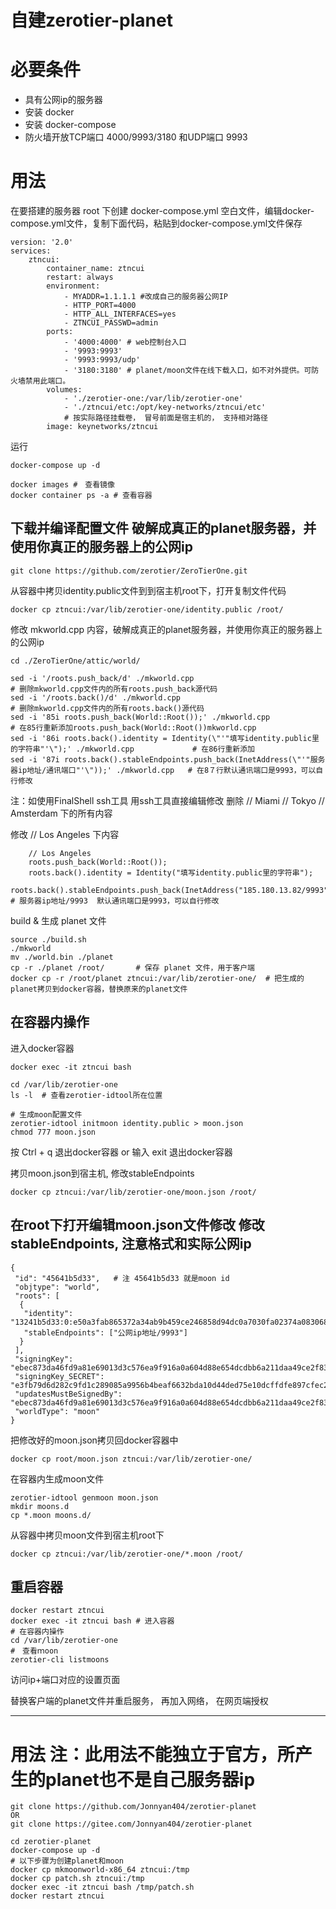 # 自建zerotier-planet

# 必要条件

- 具有公网ip的服务器
- 安装 docker
- 安装 docker-compose
- 防火墙开放TCP端口 4000/9993/3180 和UDP端口 9993

# 用法

在要搭建的服务器 root 下创建 docker-compose.yml 空白文件，编辑docker-compose.yml文件，复制下面代码，粘贴到docker-compose.yml文件保存
```
version: '2.0'
services:
    ztncui:
        container_name: ztncui
        restart: always
        environment:
            - MYADDR=1.1.1.1 #改成自己的服务器公网IP
            - HTTP_PORT=4000
            - HTTP_ALL_INTERFACES=yes
            - ZTNCUI_PASSWD=admin
        ports:
            - '4000:4000' # web控制台入口
            - '9993:9993'
            - '9993:9993/udp'
            - '3180:3180' # planet/moon文件在线下载入口，如不对外提供。可防火墙禁用此端口。
        volumes:
            - './zerotier-one:/var/lib/zerotier-one'
            - './ztncui/etc:/opt/key-networks/ztncui/etc'
            # 按实际路径挂载卷， 冒号前面是宿主机的， 支持相对路径
        image: keynetworks/ztncui
```
运行
```
docker-compose up -d

docker images #　查看镜像
docker container ps -a # 查看容器
```

## 下载并编译配置文件 破解成真正的planet服务器，并使用你真正的服务器上的公网ip

```
git clone https://github.com/zerotier/ZeroTierOne.git
```
从容器中拷贝identity.public文件到到宿主机root下，打开复制文件代码
```
docker cp ztncui:/var/lib/zerotier-one/identity.public /root/
```
修改 mkworld.cpp 内容，破解成真正的planet服务器，并使用你真正的服务器上的公网ip
```
cd ./ZeroTierOne/attic/world/
```
```
sed -i '/roots.push_back/d' ./mkworld.cpp                                                                      # 删除mkworld.cpp文件内的所有roots.push_back源代码
sed -i '/roots.back()/d' ./mkworld.cpp                                                                         # 删除mkworld.cpp文件内的所有roots.back()源代码
sed -i '85i roots.push_back(World::Root());' ./mkworld.cpp                                                     # 在85行重新添加roots.push_back(World::Root())mkworld.cpp
sed -i '86i roots.back().identity = Identity(\"'"填写identity.public里的字符串"'\");' ./mkworld.cpp             # 在86行重新添加
sed -i '87i roots.back().stableEndpoints.push_back(InetAddress(\"'"服务器ip地址/通讯端口"'\"));' ./mkworld.cpp   # 在8７行默认通讯端口是9993，可以自行修改
```
注：如使用FinalShell ssh工具 用ssh工具直接编辑修改  删除 // Miami // Tokyo // Amsterdam 下的所有内容

修改 // Los Angeles 下内容
```
	// Los Angeles
	roots.push_back(World::Root());
	roots.back().identity = Identity("填写identity.public里的字符串");
	roots.back().stableEndpoints.push_back(InetAddress("185.180.13.82/9993"));      # 服务器ip地址/9993  默认通讯端口是9993，可以自行修改
```
build & 生成 planet 文件
```
source ./build.sh
./mkworld
mv ./world.bin ./planet
cp -r ./planet /root/﻿​       # 保存 planet 文件，用于客户端
docker cp -r /root/planet ﻿​ztncui:/var/lib/zerotier-one/  # 把生成的planet拷贝到docker容器，替换原来的planet文件
```

## 在容器内操作

进入docker容器
```
docker exec -it ztncui bash

cd /var/lib/zerotier-one
ls -l  # 查看zerotier-idtool所在位置

# 生成moon配置文件
zerotier-idtool initmoon identity.public > moon.json
chmod 777 moon.json
```
按 Ctrl + q 退出docker容器 or 输入 exit 退出docker容器

拷贝moon.json到宿主机, 修改stableEndpoints
```
docker cp ztncui:/var/lib/zerotier-one/moon.json /root/
```
## 在root下打开编辑moon.json文件修改  修改stableEndpoints, 注意格式和实际公网ip
```
{
 "id": "45641b5d33",   # 注 45641b5d33 就是moon id
 "objtype": "world",
 "roots": [
  {
   "identity": "13241b5d33:0:e50a3fab865372a34ab9b459ce246858d94dc0a7030fa02374a083068be55f083e9e964dee71d624cfec5bfdadae0aaee311dc63592cc91a8de5e8f744954e5f",
   "stableEndpoints": ["公网ip地址/9993"]
  }
 ],
 "signingKey": "ebec873da46fd9a81e69013d3c576ea9f916a0a604d88e654dcdbb6a211daa49ce2f836527444fecc8d4d87f53790b706a5d371b0531c0b2afebd78c19dd6014",
 "signingKey_SECRET": "e3fb79d6d282c9fd1c289085a9956b4beaf6632bda10d44ded75e10dcffdfe897cfec22c1060b156a385592ad9897b2c1164666cd74d3e6e2ac6fbbcab462aaf",
 "updatesMustBeSignedBy": "ebec873da46fd9a81e69013d3c576ea9f916a0a604d88e654dcdbb6a211daa49ce2f836527444fecc8d4d87f53790b706a5d371b0531c0b2afebd78c19dd6014",
 "worldType": "moon"
}
```
把修改好的moon.json拷贝回docker容器中
```
docker cp root/moon.json ztncui:/var/lib/zerotier-one/
```
在容器内生成moon文件
```
zerotier-idtool genmoon moon.json
mkdir moons.d
cp *.moon moons.d/
```
从容器中拷贝moon文件到宿主机root下
```
docker cp ztncui:/var/lib/zerotier-one/*.moon /root/
```
## 重启容器

```
docker restart ztncui
docker exec -it ztncui bash # 进入容器
# 在容器内操作
cd /var/lib/zerotier-one
#　查看ｍoon
zerotier-cli listmoons
```
访问ip+端口对应的设置页面

替换客户端的planet文件并重启服务， 再加入网络， 在网页端授权

---

# 用法 注：此用法不能独立于官方，所产生的planet也不是自己服务器ip

```
git clone https://github.com/Jonnyan404/zerotier-planet
OR
git clone https://gitee.com/Jonnyan404/zerotier-planet

cd zerotier-planet
docker-compose up -d
# 以下步骤为创建planet和moon
docker cp mkmoonworld-x86_64 ztncui:/tmp
docker cp patch.sh ztncui:/tmp
docker exec -it ztncui bash /tmp/patch.sh
docker restart ztncui
```
